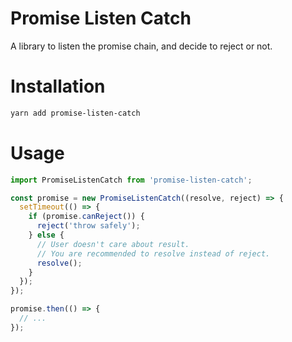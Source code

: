 # Promise Listen Catch
A library to listen the promise chain, and decide to reject or not.

# Installation
```bash
yarn add promise-listen-catch
```

# Usage
```typescript
import PromiseListenCatch from 'promise-listen-catch';

const promise = new PromiseListenCatch((resolve, reject) => {
  setTimeout(() => {
    if (promise.canReject()) {
      reject('throw safely');
    } else {
      // User doesn't care about result.
      // You are recommended to resolve instead of reject.
      resolve();
    }
  });
});

promise.then(() => {
  // ...
});
```
